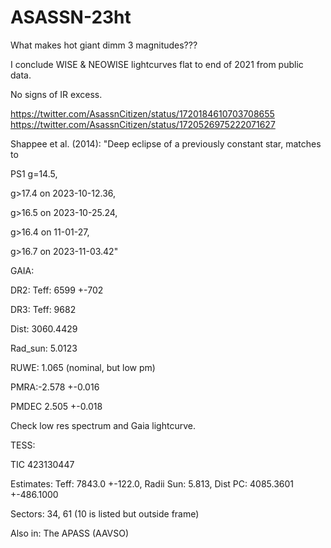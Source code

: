 # ASASSN-23ht

What makes hot giant dimm 3 magnitudes??? 

I conclude WISE & NEOWISE lightcurves flat to end of 2021 from public data.

No signs of IR excess.

https://twitter.com/AsassnCitizen/status/1720184610703708655
https://twitter.com/AsassnCitizen/status/1720526975222071627

Shappee et al. (2014):
"Deep eclipse of a previously constant star, matches to 

PS1 g=14.5, 

g>17.4 on 2023-10-12.36, 

g>16.5 on 2023-10-25.24, 

g>16.4 on 11-01-27, 

g>16.7 on 2023-11-03.42"


GAIA:

DR2: Teff: 6599	+-702 

DR3: Teff: 9682

Dist: 3060.4429

Rad_sun: 5.0123

RUWE: 1.065 (nominal, but low pm)

PMRA:-2.578	+-0.016	

PMDEC 2.505	+-0.018

Check low res spectrum and Gaia lightcurve.


TESS:

TIC 423130447

Estimates: Teff: 7843.0	+-122.0, Radii Sun: 5.813, Dist PC: 4085.3601	+-486.1000	

Sectors: 34, 61 (10 is listed but outside frame)

Also in: The APASS (AAVSO)




